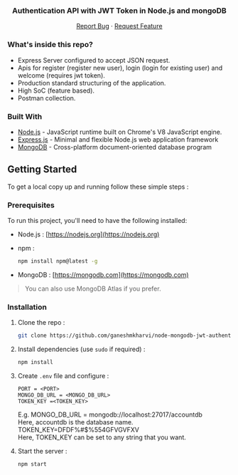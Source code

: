 <p align="center">
  <h3 align="center">Authentication API with JWT Token in Node.js and mongoDB </h3>
  <p align="center">
    <a href="https://github.com/ganeshmkharvi/node-mongodb-jwt-authentication">Report Bug</a>
    ·
    <a href="https://github.com/ganeshmkharvi/node-mongodb-jwt-authentication"> Request Feature</a>
  </p>
</p>

<!-- ABOUT THE PROJECT -->

### What's inside this repo?

- Express Server configured to accept JSON request.
- Apis for register (register new user), login (login for existing user) and welcome (requires jwt token).
- Production standard structuring of the application.
- High SoC (feature based).
- Postman collection.


### Built With

- [Node.js]() - JavaScript runtime built on Chrome's V8 JavaScript engine.
- [Express.js]() - Minimal and flexible Node.js web application framework
- [MongoDB]() - Cross-platform document-oriented database program

<!-- GETTING STARTED -->

## Getting Started

To get a local copy up and running follow these simple steps :

### Prerequisites

To run this project, you'll need to have the following installed:

- Node.js : [https://nodejs.org](https://nodejs.org)

- npm :
  ```sh
  npm install npm@latest -g
  ```
- MongoDB : [https://mongodb.com](https://mongodb.com) <br>

> You can also use MongoDB Atlas if you prefer.
> <br>

### Installation

1. Clone the repo :
   ```sh
   git clone https://github.com/ganeshmkharvi/node-mongodb-jwt-authentication.git
   ```
2. Install dependencies (use `sudo` if required) :

   ```sh
   npm install
   ```

3. Create `.env` file and configure :

   ```JS
   PORT = <PORT>
   MONGO_DB_URL = <MONGO_DB_URL> 
   TOKEN_KEY =<TOKEN_KEY>
   ```
   E.g. MONGO_DB_URL = mongodb://localhost:27017/accountdb  
   Here, accountdb is the database name.  
   TOKEN_KEY=DFDF%#$%554GFVGVFXV  
   Here, TOKEN_KEY can be set to any string that you want.

4. Start the server :
   ```sh
   npm start
   ```
